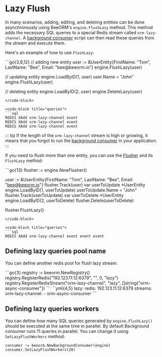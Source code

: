 # Lazy Flush

In many scenarios, adding, editing, and deleting entities can be done asynchronously using BeeORM's `engine.FlushLazy` method. This method adds the necessary SQL queries to a special Redis stream called `orm-lazy-channel`. A [background consumer](/guide/background_consumer.html) script can then read these queries from the stream and execute them.

Here's an example of how to use `FlushLazy`:

<code-group>
<code-block title="code">
```go{3,8,12}
// adding new entity
user := &UserEntity{FirstName: "Tom", LastName: "Bee", Email: "bee@beeorm.io"}
engine.FlushLazy(user) 

// updating entity
engine.LoadByID(1, user)
user.Name = "John"
engine.FlushLazy(user)

// deleting entity
engine.LoadByID(2, user)
engine.DeleteLazy(user)
```
</code-block>

<code-block title="queries">
```sql
REDIS XAdd orm-lazy-channel event
REDIS XAdd orm-lazy-channel event
REDIS XAdd orm-lazy-channel event
```
</code-block>
</code-group>

::: tip
If the length of the `orm-lazy-channel` stream is high or growing, it means that you forgot to run the [background consumer](/guide/background_consumer.html) in your application.
:::

If you need to flush more than one entity, you can use the [Flusher](/guide/crud.html#using-the-flusher) and its` FlushLazy` method:

<code-group>
<code-block title="code">
```go{13}
flusher := engine.NewFlusher()

user := &UserEntity{FirstName: "Tom", LastName: "Bee", Email: "bee@beeorm.io"}
flusher.Track(user) 
var userToUpdate *UserEntity
engine.LoadByID(1, userToUpdate)
userToUpdate.Name = "John"
flusher.Track(userToUpdate)
var userToDelete *UserEntity
engine.LoadByID(2, userToDelete)
flusher.Delete(userToDelete)

flusher.FlushLazy()
```
</code-block>

<code-block title="queries">
```sql
REDIS XAdd orm-lazy-channel event event event
```
</code-block>
</code-group>

## Defining lazy queries pool name

You can define another redis pool for flush lazy stream:

<code-group>
<code-block title="code">
```go{3}
registry := beeorm.NewRegistry()
registry.RegisterRedis("192.123.11.12:6379", "", 0, "lazy")
registry.RegisterRedisStream("orm-lazy-channel", "lazy", []string{"orm-async-consumer"})
```
</code-block>

<code-block title="yaml">
```yml{4,5}
lazy:
    redis: 192.123.11.12:6379
    streams:
        orm-lazy-channel:
          - orm-async-consumer
```
</code-block>
</code-group>

## Defining lazy queries workers
You can define how many SQL queries generated by `engine.FlushLazy()` should be executed at the same time in
parallel. By default Background consumer runs 11 queries in parallel. You can change it using
`SetLazyFlushWorkers` method:

```go{2}
consumer := beeorm.NewBackgroundConsumer(engine)
consumer.SetLazyFlushWorkers(20)
```
